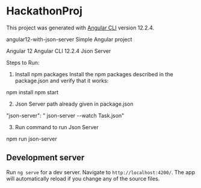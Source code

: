 # HackathonProj

This project was generated with [Angular CLI](https://github.com/angular/angular-cli) version 12.2.4.

angular12-with-json-server
Simple Angular project

Angular 12
Angular CLI 12.2.4
Json Server

Steps to Run:
1. Install npm packages
Install the npm packages described in the package.json and verify that it works:

npm install
npm start

2. Json Server path already given in package.json

"json-server": " json-server --watch Task.json"

3. Run command to run Json Server

npm run json-server

## Development server

Run `ng serve` for a dev server. Navigate to `http://localhost:4200/`. The app will automatically reload if you change any of the source files.
